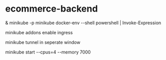 # ecommerce-backend

& minikube -p minikube docker-env --shell powershell | Invoke-Expression

minikube addons enable ingress

minikube tunnel in seperate window

minikube start --cpus=4 --memory 7000

